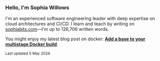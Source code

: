 ### Hello, I'm Sophia Willows

I'm an experienced software engineering leader with deep expertise on cloud architectures and CI/CD. I learn and teach by writing on [sophiabits.com](https://sophiabits.com/blog)—I'm up to 126,706 written words.

You might enjoy my latest blog post on docker: **[Add a base to your multistage Docker build](https://sophiabits.com/blog/add-a-base-to-your-multistage-docker-build)**.

<sub>Last updated 5 May 2024</sub>
